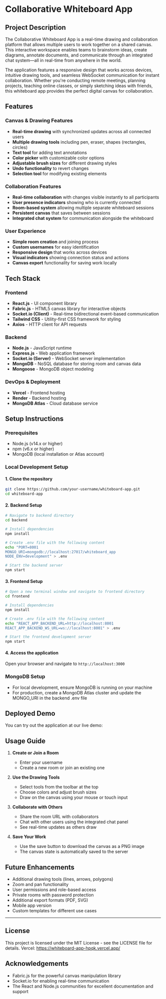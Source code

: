 # Collaborative Whiteboard App

## Project Description

The Collaborative Whiteboard App is a real-time drawing and collaboration platform that allows multiple users to work together on a shared canvas. This interactive workspace enables teams to brainstorm ideas, create diagrams, annotate documents, and communicate through an integrated chat system—all in real-time from anywhere in the world.

The application features a responsive design that works across devices, intuitive drawing tools, and seamless WebSocket communication for instant collaboration. Whether you're conducting remote meetings, planning projects, teaching online classes, or simply sketching ideas with friends, this whiteboard app provides the perfect digital canvas for collaboration.

## Features

### Canvas & Drawing Features
- **Real-time drawing** with synchronized updates across all connected users
- **Multiple drawing tools** including pen, eraser, shapes (rectangles, circles)
- **Text tool** for adding text annotations
- **Color picker** with customizable color options
- **Adjustable brush sizes** for different drawing styles
- **Undo functionality** to revert changes
- **Selection tool** for modifying existing elements

### Collaboration Features
- **Real-time collaboration** with changes visible instantly to all participants
- **User presence indicators** showing who is currently connected
- **Room-based system** allowing multiple separate whiteboard sessions
- **Persistent canvas** that saves between sessions
- **Integrated chat system** for communication alongside the whiteboard

### User Experience
- **Simple room creation** and joining process
- **Custom usernames** for easy identification
- **Responsive design** that works across devices
- **Visual indicators** showing connection status and actions
- **Canvas export** functionality for saving work locally

## Tech Stack

### Frontend
- **React.js** - UI component library
- **Fabric.js** - HTML5 canvas library for interactive objects
- **Socket.io (Client)** - Real-time bidirectional event-based communication
- **Tailwind CSS** - Utility-first CSS framework for styling
- **Axios** - HTTP client for API requests

### Backend
- **Node.js** - JavaScript runtime
- **Express.js** - Web application framework
- **Socket.io (Server)** - WebSocket server implementation
- **MongoDB** - NoSQL database for storing room and canvas data
- **Mongoose** - MongoDB object modeling

### DevOps & Deployment
- **Vercel** - Frontend hosting
- **Render** - Backend hosting
- **MongoDB Atlas** - Cloud database service

## Setup Instructions

### Prerequisites
- Node.js (v14.x or higher)
- npm (v6.x or higher)
- MongoDB (local installation or Atlas account)

### Local Development Setup

#### 1. Clone the repository
```bash
git clone https://github.com/your-username/whiteboard-app.git
cd whiteboard-app
```

#### 2. Backend Setup
```bash
# Navigate to backend directory
cd backend

# Install dependencies
npm install

# Create .env file with the following content
echo "PORT=8001
MONGO_URI=mongodb://localhost:27017/whiteboard_app
NODE_ENV=development" > .env

# Start the backend server
npm start
```

#### 3. Frontend Setup
```bash
# Open a new terminal window and navigate to frontend directory
cd frontend

# Install dependencies
npm install

# Create .env file with the following content
echo "REACT_APP_BACKEND_URL=http://localhost:8001
REACT_APP_BACKEND_WS_URL=ws://localhost:8001" > .env

# Start the frontend development server
npm start
```

#### 4. Access the application
Open your browser and navigate to `http://localhost:3000`

### MongoDB Setup
- For local development, ensure MongoDB is running on your machine
- For production, create a MongoDB Atlas cluster and update the MONGO_URI in the backend .env file

## Deployed Demo

You can try out the application at our live demo:

## Usage Guide

1. **Create or Join a Room**
   - Enter your username
   - Create a new room or join an existing one

2. **Use the Drawing Tools**
   - Select tools from the toolbar at the top
   - Choose colors and adjust brush sizes
   - Draw on the canvas using your mouse or touch input

3. **Collaborate with Others**
   - Share the room URL with collaborators
   - Chat with other users using the integrated chat panel
   - See real-time updates as others draw

4. **Save Your Work**
   - Use the save button to download the canvas as a PNG image
   - The canvas state is automatically saved to the server

## Future Enhancements

- Additional drawing tools (lines, arrows, polygons)
- Zoom and pan functionality
- User permissions and role-based access
- Private rooms with password protection
- Additional export formats (PDF, SVG)
- Mobile app version
- Custom templates for different use cases

---

## License

This project is licensed under the MIT License - see the LICENSE file for details.
Vercel: https://whiteboard-app-hpqk.vercel.app/
## Acknowledgements

- Fabric.js for the powerful canvas manipulation library
- Socket.io for enabling real-time communication
- The React and Node.js communities for excellent documentation and support
